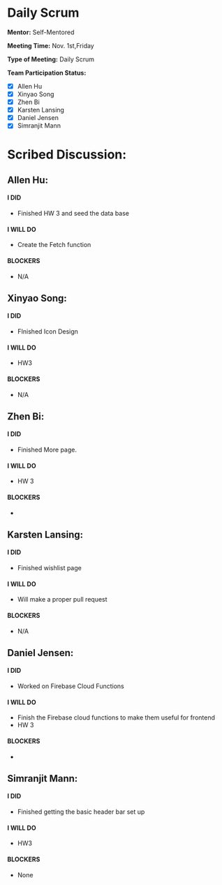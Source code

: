 # Daily Scrum

**Mentor:** Self-Mentored

**Meeting Time:** Nov. 1st,Friday

**Type of Meeting:** Daily Scrum

**Team Participation Status:** 
- [x] Allen Hu 
- [x] Xinyao Song 
- [x] Zhen Bi 
- [x] Karsten Lansing 
- [x] Daniel Jensen 
- [x] Simranjit Mann 

# **Scribed Discussion:**

## **Allen Hu:**  
#### **I DID**  
- Finished HW 3 and seed the data base

#### **I WILL DO**  
- Create the Fetch function 

#### **BLOCKERS**  
- N/A

## **Xinyao Song:**  
#### **I DID**  
- FInished Icon Design

#### **I WILL DO**  
- HW3

#### **BLOCKERS**  
- N/A

## **Zhen Bi:**  
#### **I DID**  
- Finished More page.

#### **I WILL DO**  
- HW 3

#### **BLOCKERS**  
- 

## **Karsten Lansing:**  
#### **I DID**  
- Finished wishlist page

#### **I WILL DO**  
- Will make a proper pull request

#### **BLOCKERS**  
- N/A

## **Daniel Jensen:**  
#### **I DID**  
- Worked on Firebase Cloud Functions

#### **I WILL DO**  
- Finish the Firebase cloud functions to make them useful for frontend
- HW 3

#### **BLOCKERS**  
-

## **Simranjit Mann:**  
#### **I DID**  
- Finished getting the basic header bar set up

#### **I WILL DO**  
- HW3

#### **BLOCKERS**  
- None
